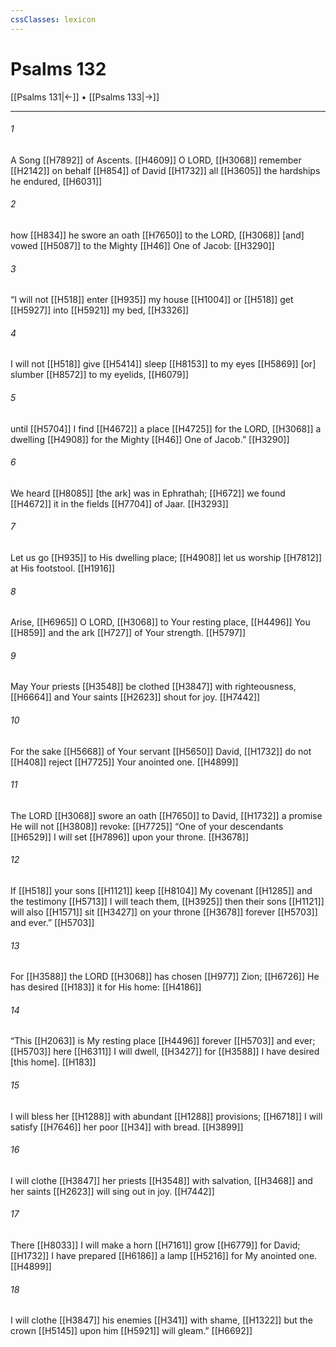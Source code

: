 ```yaml
---
cssClasses: lexicon
---
```


# Psalms 132

[[Psalms 131|←]] • [[Psalms 133|→]]

---

###### 1
A Song [[H7892]] of Ascents. [[H4609]] O LORD, [[H3068]] remember [[H2142]] on behalf [[H854]] of David [[H1732]] all [[H3605]] the hardships he endured, [[H6031]]

###### 2
how [[H834]] he swore an oath [[H7650]] to the LORD, [[H3068]] [and] vowed [[H5087]] to the Mighty [[H46]] One of Jacob: [[H3290]]

###### 3
“I will not [[H518]] enter [[H935]] my house [[H1004]] or [[H518]] get [[H5927]] into [[H5921]] my bed, [[H3326]]

###### 4
I will not [[H518]] give [[H5414]] sleep [[H8153]] to my eyes [[H5869]] [or] slumber [[H8572]] to my eyelids, [[H6079]]

###### 5
until [[H5704]] I find [[H4672]] a place [[H4725]] for the LORD, [[H3068]] a dwelling [[H4908]] for the Mighty [[H46]] One of Jacob.” [[H3290]]

###### 6
We heard [[H8085]] [the ark] was in Ephrathah; [[H672]] we found [[H4672]] it in the fields [[H7704]] of Jaar. [[H3293]]

###### 7
Let us go [[H935]] to His dwelling place; [[H4908]] let us worship [[H7812]] at His footstool. [[H1916]]

###### 8
Arise, [[H6965]] O LORD, [[H3068]] to Your resting place, [[H4496]] You [[H859]] and the ark [[H727]] of Your strength. [[H5797]]

###### 9
May Your priests [[H3548]] be clothed [[H3847]] with righteousness, [[H6664]] and Your saints [[H2623]] shout for joy. [[H7442]]

###### 10
For the sake [[H5668]] of Your servant [[H5650]] David, [[H1732]] do not [[H408]] reject [[H7725]] Your anointed one. [[H4899]]

###### 11
The LORD [[H3068]] swore an oath [[H7650]] to David, [[H1732]] a promise He will not [[H3808]] revoke: [[H7725]] “One of your descendants [[H6529]] I will set [[H7896]] upon your throne. [[H3678]]

###### 12
If [[H518]] your sons [[H1121]] keep [[H8104]] My covenant [[H1285]] and the testimony [[H5713]] I will teach them, [[H3925]] then their sons [[H1121]] will also [[H1571]] sit [[H3427]] on your throne [[H3678]] forever [[H5703]] and ever.” [[H5703]]

###### 13
For [[H3588]] the LORD [[H3068]] has chosen [[H977]] Zion; [[H6726]] He has desired [[H183]] it for His home: [[H4186]]

###### 14
“This [[H2063]] is My resting place [[H4496]] forever [[H5703]] and ever; [[H5703]] here [[H6311]] I will dwell, [[H3427]] for [[H3588]] I have desired [this home]. [[H183]]

###### 15
I will bless her [[H1288]] with abundant [[H1288]] provisions; [[H6718]] I will satisfy [[H7646]] her poor [[H34]] with bread. [[H3899]]

###### 16
I will clothe [[H3847]] her priests [[H3548]] with salvation, [[H3468]] and her saints [[H2623]] will sing out in joy. [[H7442]]

###### 17
There [[H8033]] I will make a horn [[H7161]] grow [[H6779]] for David; [[H1732]] I have prepared [[H6186]] a lamp [[H5216]] for My anointed one. [[H4899]]

###### 18
I will clothe [[H3847]] his enemies [[H341]] with shame, [[H1322]] but the crown [[H5145]] upon him [[H5921]] will gleam.” [[H6692]]

